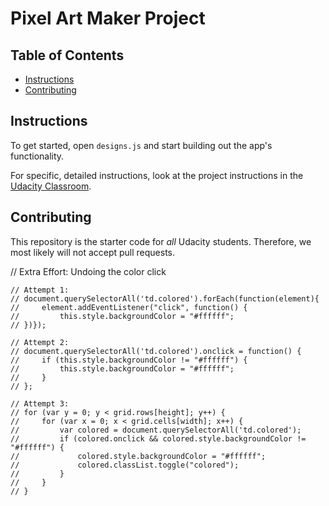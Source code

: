 # Pixel Art Maker Project

## Table of Contents

* [Instructions](#instructions)
* [Contributing](#contributing)

## Instructions

To get started, open `designs.js` and start building out the app's functionality.

For specific, detailed instructions, look at the project instructions in the [Udacity Classroom](https://classroom.udacity.com/me).

## Contributing

This repository is the starter code for _all_ Udacity students. Therefore, we most likely will not accept pull requests.


// Extra Effort: Undoing the color click

    // Attempt 1:
    // document.querySelectorAll('td.colored').forEach(function(element){
    //     element.addEventListener("click", function() {
    //         this.style.backgroundColor = "#ffffff";
    // })});  
    
    // Attempt 2:
    // document.querySelectorAll('td.colored').onclick = function() {
    //     if (this.style.backgroundColor != "#ffffff") {
    //         this.style.backgroundColor = "#ffffff";
    //     }    
    // };
    
    // Attempt 3:
    // for (var y = 0; y < grid.rows[height]; y++) {
    //     for (var x = 0; x < grid.cells[width]; x++) {
    //         var colored = document.querySelectorAll('td.colored');
    //         if (colored.onclick && colored.style.backgroundColor != "#ffffff") {
    //             colored.style.backgroundColor = "#ffffff";
    //             colored.classList.toggle("colored");
    //         }
    //     }        
    // }